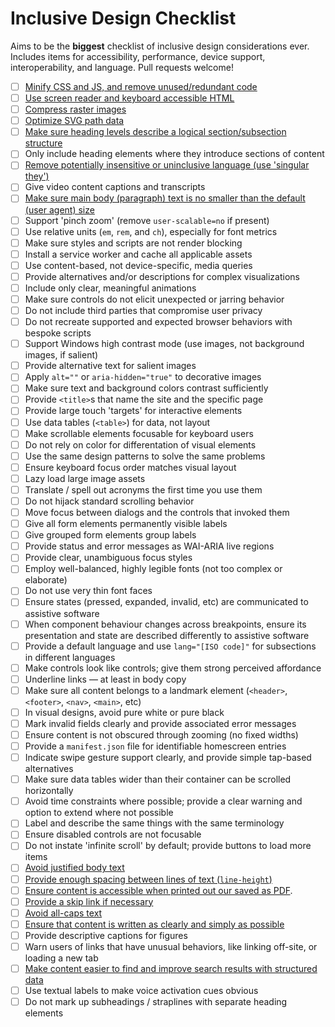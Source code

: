 # Inclusive Design Checklist

Aims to be the **biggest** checklist of inclusive design considerations ever. Includes items for accessibility, performance, device support, interoperability, and language. Pull requests welcome!

- [ ] [Minify CSS and JS, and remove unused/redundant code](https://developers.google.com/speed/docs/insights/MinifyResources)
- [ ] [Use screen reader and keyboard accessible HTML](https://developer.mozilla.org/en-US/docs/Learn/Accessibility/HTML)
- [ ] [Compress raster images](https://www.html5rocks.com/en/tutorials/speed/img-compression/)
- [ ] [Optimize SVG path data](https://web-design-weekly.com/2014/10/22/optimizing-svg-web/)
- [ ] [Make sure heading levels describe a logical section/subsection structure](https://webaim.org/techniques/semanticstructure/)
- [ ] Only include heading elements where they introduce sections of content
- [ ] [Remove potentially insensitive or uninclusive language (use 'singular they')](http://alexjs.com/)
- [ ] Give video content captions and transcripts
- [ ] [Make sure main body (paragraph) text is no smaller than the default (user agent) size](https://www.smashingmagazine.com/2011/10/16-pixels-body-copy-anything-less-costly-mistake/)
- [ ] Support 'pinch zoom' (remove `user-scalable=no` if present)
- [ ] Use relative units (`em`, `rem`, and `ch`), especially for font metrics
- [ ] Make sure styles and scripts are not render blocking
- [ ] Install a service worker and cache all applicable assets
- [ ] Use content-based, not device-specific, media queries
- [ ] Provide alternatives and/or descriptions for complex visualizations
- [ ] Include only clear, meaningful animations
- [ ] Make sure controls do not elicit unexpected or jarring behavior
- [ ] Do not include third parties that compromise user privacy
- [ ] Do not recreate supported and expected browser behaviors with bespoke scripts
- [ ] Support Windows high contrast mode (use images, not background images, if salient)
- [ ] Provide alternative text for salient images
- [ ] Apply `alt=""` or `aria-hidden="true"` to decorative images
- [ ] Make sure text and background colors contrast sufficiently
- [ ] Provide `<title>`s that name the site and the specific page
- [ ] Provide large touch 'targets' for interactive elements
- [ ] Use data tables (`<table>`) for data, not layout
- [ ] Make scrollable elements focusable for keyboard users
- [ ] Do not rely on color for differentation of visual elements
- [ ] Use the same design patterns to solve the same problems
- [ ] Ensure keyboard focus order matches visual layout
- [ ] Lazy load large image assets
- [ ] Translate / spell out acronyms the first time you use them
- [ ] Do not hijack standard scrolling behavior
- [ ] Move focus between dialogs and the controls that invoked them
- [ ] Give all form elements permanently visible labels
- [ ] Give grouped form elements group labels
- [ ] Provide status and error messages as WAI-ARIA live regions
- [ ] Provide clear, unambiguous focus styles
- [ ] Employ well-balanced, highly legible fonts (not too complex or elaborate)
- [ ] Do not use very thin font faces
- [ ] Ensure states (pressed, expanded, invalid, etc) are communicated to assistive software
- [ ] When component behaviour changes across breakpoints, ensure its presentation and state are described differently to assistive software
- [ ] Provide a default language and use `lang="[ISO code]"` for subsections in different languages
- [ ] Make controls look like controls; give them strong perceived affordance
- [ ] Underline links — at least in body copy
- [ ] Make sure all content belongs to a landmark element (`<header>`, `<footer>`, `<nav>`, `<main>`, etc)
- [ ] In visual designs, avoid pure white or pure black
- [ ] Mark invalid fields clearly and provide associated error messages
- [ ] Ensure content is not obscured through zooming (no fixed widths)
- [ ] Provide a `manifest.json` file for identifiable homescreen entries
- [ ] Indicate swipe gesture support clearly, and provide simple tap-based alternatives
- [ ] Make sure data tables wider than their container can be scrolled horizontally
- [ ] Avoid time constraints where possible; provide a clear warning and option to extend where not possible 
- [ ] Label and describe the same things with the same terminology
- [ ] Ensure disabled controls are not focusable
- [ ] Do not instate 'infinite scroll' by default; provide buttons to load more items
- [ ] [Avoid justified body text](https://www.w3.org/TR/WCAG20-TECHS/F88.html)
- [ ] [Provide enough spacing between lines of text (`line-height`)](https://www.w3.org/TR/WCAG20-TECHS/C21.html)
- [ ] [Ensure content is accessible when printed out our saved as PDF](https://uxdesign.cc/i-totally-forgot-about-print-style-sheets-f1e6604cfd6). 
- [ ] [Provide a skip link if necessary](https://webaim.org/techniques/skipnav/) 
- [ ] [Avoid all-caps text](https://github.com/humanmade/hm-pattern-library/issues/75)
- [ ] [Ensure that content is written as clearly and simply as possible](https://www.w3.org/TR/UNDERSTANDING-WCAG20/meaning-supplements.html)
- [ ] Provide descriptive captions for figures
- [ ] Warn users of links that have unusual behaviors, like linking off-site, or loading a new tab
- [ ] [Make content easier to find and improve search results with structured data](https://developers.google.com/search/docs/guides/prototype)
- [ ] Use textual labels to make voice activation cues obvious
- [ ] Do not mark up subheadings / straplines with separate heading elements
